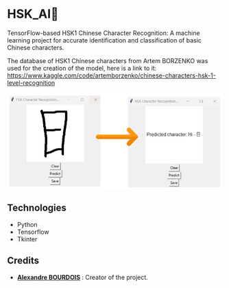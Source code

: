 # HSK_AI🧧

TensorFlow-based HSK1 Chinese Character Recognition: A machine learning project for accurate identification and classification of basic Chinese characters.

The database of HSK1 Chinese characters from Artem BORZENKO was used for the creation of the model, here is a link to it: https://www.kaggle.com/code/artemborzenko/chinese-characters-hsk-1-level-recognition

<p align="center">
	<img src="misc/thumbnail.png" width="750">
</p>

## Technologies

- Python
- Tensorflow
- Tkinter

## [](https://github.com/alexandre-bourdois/HSK_AI#credits)Credits

- [**Alexandre BOURDOIS**](https://github.com/alexandre-bourdois) : Creator of the project.
